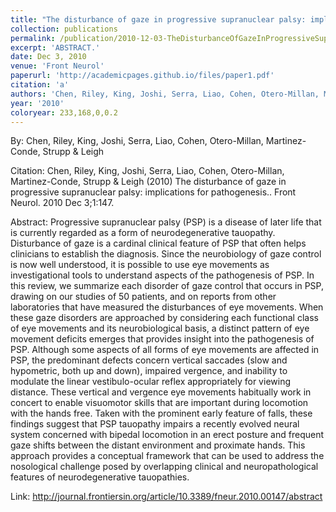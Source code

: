 ```yaml
---
title: "The disturbance of gaze in progressive supranuclear palsy: implications for pathogenesis."
collection: publications
permalink: /publication/2010-12-03-TheDisturbanceOfGazeInProgressiveSupranuclearPalsy_Implications
excerpt: 'ABSTRACT.'
date: Dec 3, 2010
venue: 'Front Neurol'
paperurl: 'http://academicpages.github.io/files/paper1.pdf'
citation: 'a'
authors: 'Chen, Riley, King, Joshi, Serra, Liao, Cohen, Otero-Millan, Martinez-Conde, Strupp & Leigh'
year: '2010'
coloryear: 233,168,0,0.2
---
```


By: Chen, Riley, King, Joshi, Serra, Liao, Cohen, Otero-Millan, Martinez-Conde, Strupp & Leigh

Citation: Chen, Riley, King, Joshi, Serra, Liao, Cohen, Otero-Millan, Martinez-Conde, Strupp & Leigh (2010) The disturbance of gaze in progressive supranuclear palsy: implications for pathogenesis.. Front Neurol. 2010 Dec 3;1:147. 

Abstract: Progressive supranuclear palsy (PSP) is a disease of later life that is currently regarded as a form of neurodegenerative tauopathy. Disturbance of gaze is a cardinal clinical feature of PSP that often helps clinicians to establish the diagnosis. Since the neurobiology of gaze control is now well understood, it is possible to use eye movements as investigational tools to understand aspects of the pathogenesis of PSP. In this review, we summarize each disorder of gaze control that occurs in PSP, drawing on our studies of 50 patients, and on reports from other laboratories that have measured the disturbances of eye movements. When these gaze disorders are approached by considering each functional class of eye movements and its neurobiological basis, a distinct pattern of eye movement deficits emerges that provides insight into the pathogenesis of PSP. Although some aspects of all forms of eye movements are affected in PSP, the predominant defects concern vertical saccades (slow and hypometric, both up and down), impaired vergence, and inability to modulate the linear vestibulo-ocular reflex appropriately for viewing distance. These vertical and vergence eye movements habitually work in concert to enable visuomotor skills that are important during locomotion with the hands free. Taken with the prominent early feature of falls, these findings suggest that PSP tauopathy impairs a recently evolved neural system concerned with bipedal locomotion in an erect posture and frequent gaze shifts between the distant environment and proximate hands. This approach provides a conceptual framework that can be used to address the nosological challenge posed by overlapping clinical and neuropathological features of neurodegenerative tauopathies.

Link: http://journal.frontiersin.org/article/10.3389/fneur.2010.00147/abstract
